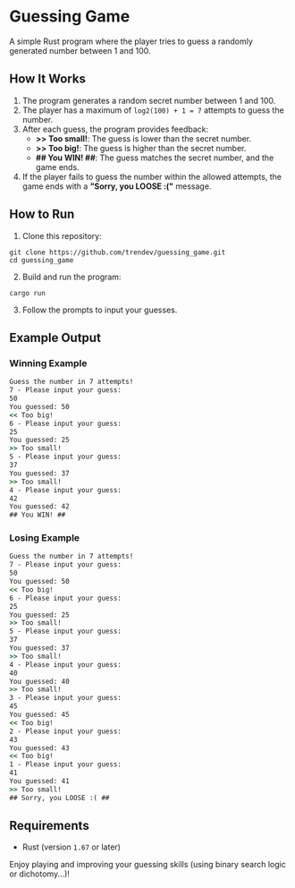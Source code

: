 # Guessing Game

A simple Rust program where the player tries to guess a randomly generated number between 1 and 100.

## How It Works

1. The program generates a random secret number between 1 and 100.
2. The player has a maximum of `log2(100) + 1 = 7` attempts to guess the number.
3. After each guess, the program provides feedback:
   - **>> Too small!**: The guess is lower than the secret number.
   - **>> Too big!**: The guess is higher than the secret number.
   - **## You WIN! ##**: The guess matches the secret number, and the game ends.
4. If the player fails to guess the number within the allowed attempts, the game ends with a **"Sorry, you LOOSE :("** message.

## How to Run

1. Clone this repository:

```shell
git clone https://github.com/trendev/guessing_game.git
cd guessing_game
```

2. Build and run the program:

```shell
cargo run
```

3. Follow the prompts to input your guesses.

## Example Output

### Winning Example

```cmd
Guess the number in 7 attempts!
7 - Please input your guess:
50
You guessed: 50
<< Too big!
6 - Please input your guess:
25
You guessed: 25
>> Too small!
5 - Please input your guess:
37
You guessed: 37
>> Too small!
4 - Please input your guess:
42
You guessed: 42
## You WIN! ##
```

### Losing Example

```cmd
Guess the number in 7 attempts!
7 - Please input your guess:
50
You guessed: 50
<< Too big!
6 - Please input your guess:
25
You guessed: 25
>> Too small!
5 - Please input your guess:
37
You guessed: 37
>> Too small!
4 - Please input your guess:
40
You guessed: 40
>> Too small!
3 - Please input your guess:
45
You guessed: 45
<< Too big!
2 - Please input your guess:
43
You guessed: 43
<< Too big!
1 - Please input your guess:
41
You guessed: 41
>> Too small!
## Sorry, you LOOSE :( ##
```

## Requirements

- Rust (version `1.67` or later)

Enjoy playing and improving your guessing skills (using binary search logic or dichotomy...)!

